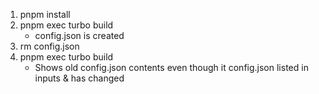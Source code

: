 1. pnpm install
2. pnpm exec turbo build
    - config.json is created
3. rm config.json
4. pnpm exec turbo build
    - Shows old config.json contents even though it config.json listed in inputs & has changed
